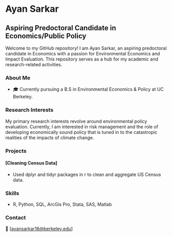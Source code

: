 # Ayan Sarkar

## Aspiring Predoctoral Candidate in Economics/Public Policy

Welcome to my GitHub repository! I am Ayan Sarkar, an aspiring predoctoral candidate in Economics with a passion for Environmental Economics and Impact Evaluation. This repository serves as a hub for my academic and research-related activities.

### About Me

- 🎓 Currently pursuing a B.S in Environmental Economics & Policy at UC Berkeley.

### Research Interests

My primary research interests revolve around environmental policy evaluation. Currently, I am interested in risk management and the role of developing economically sound policy that is tuned in to the catastropic realities of the impacts of climate change. 

### Projects

#### [Cleaning Census Data]
- Used dplyr and tidyr packages in r to clean and aggregate US Census data.


### Skills

- R, Python, SQL, ArcGis Pro, Stata, SAS, Matlab

### Contact

📧 [ayansarkar18@berkeley.edu]
